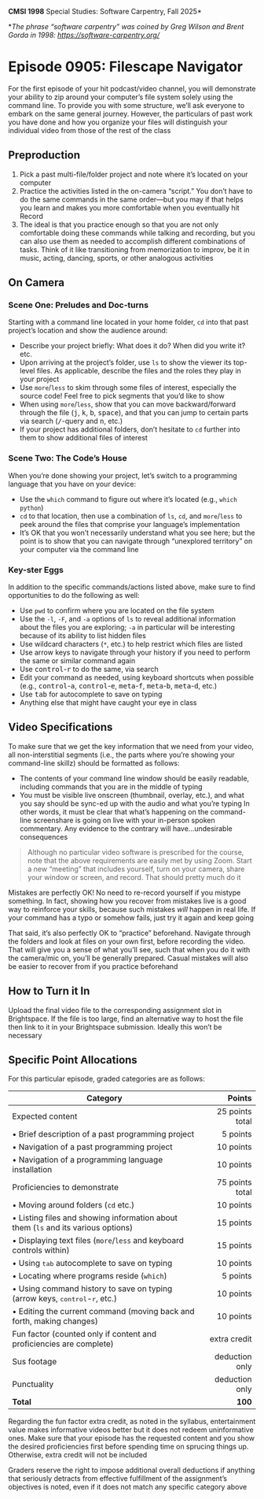 **CMSI 1998** Special Studies: Software Carpentry, Fall 2025*

*_The phrase “software carpentry” was coined by Greg Wilson and Brent Gorda in 1998:
https://software-carpentry.org/_

# Episode 0905: Filescape Navigator
For the first episode of your hit podcast/video channel, you will demonstrate your ability to zip around your computer’s file system solely using the command line. To provide you with some structure, we’ll ask everyone to embark on the same general journey. However, the particulars of past work you have done and how you organize your files will distinguish your individual video from those of the rest of the class

## Preproduction
1. Pick a past multi-file/folder project and note where it’s located on your computer
2. Practice the activities listed in the on-camera “script.” You don’t have to do the same commands in the same order—but you may if that helps you learn and makes you more comfortable when you eventually hit Record
3. The ideal is that you practice enough so that you are not only comfortable doing these commands while talking and recording, but you can also use them as needed to accomplish different combinations of tasks. Think of it like transitioning from memorization to improv, be it in music, acting, dancing, sports, or other analogous activities

## On Camera

### Scene One: Preludes and Doc-turns
Starting with a command line located in your home folder, `cd` into that past project’s location and show the audience around:
* Describe your project briefly: What does it do? When did you write it? etc.
* Upon arriving at the project’s folder, use `ls` to show the viewer its top-level files. As applicable, describe the files and the roles they play in your project
* Use `more`/`less` to skim through some files of interest, especially the source code! Feel free to pick segments that you’d like to show
* When using `more`/`less`, show that you can move backward/forward through the file (<kbd>j</kbd>, <kbd>k</kbd>, <kbd>b</kbd>, <kbd>space</kbd>), and that you can jump to certain parts via search (<kbd>/</kbd>-query and <kbd>n</kbd>, etc.)
* If your project has additional folders, don’t hesitate to `cd` further into them to show additional files of interest

### Scene Two: The Code’s House
When you’re done showing your project, let’s switch to a programming language that you have on your device:
* Use the `which` command to figure out where it’s located (e.g., `which python`)
* `cd` to that location, then use a combination of `ls`, `cd`, and `more`/`less` to peek around the files that comprise your language’s implementation
* It’s OK that you won’t necessarily understand what you see here; but the point is to show that you can navigate through “unexplored territory” on your computer via the command line

### Key-ster Eggs
In addition to the specific commands/actions listed above, make sure to find opportunities to do the following as well:
* Use `pwd` to confirm where you are located on the file system
* Use the `-l`, `-F`, and `-a` options of `ls` to reveal additional information about the files you are exploring; `-a` in particular will be interesting because of its ability to list hidden files
* Use wildcard characters (`*`, etc.) to help restrict which files are listed
* Use arrow keys to navigate through your history if you need to perform the same or similar command again
* Use <kbd>control</kbd>-<kbd>r</kbd> to do the same, via search
* Edit your command as needed, using keyboard shortcuts when possible (e.g., <kbd>control</kbd>-<kbd>a</kbd>, <kbd>control</kbd>-<kbd>e</kbd>, <kbd>meta</kbd>-<kbd>f</kbd>, <kbd>meta</kbd>-<kbd>b</kbd>, <kbd>meta</kbd>-<kbd>d</kbd>, etc.)
* Use <kbd>tab</kbd> for autocomplete to save on typing
* Anything else that might have caught your eye in class

## Video Specifications
To make sure that we get the key information that we need from your video, all non-interstitial segments (i.e., the parts where you’re showing your command-line skillz) should be formatted as follows:
* The contents of your command line window should be easily readable, including commands that you are in the middle of typing
* You must be visible live onscreen (thumbnail, overlay, etc.), and what you say should be sync-ed up with the audio and what you’re typing
In other words, it must be clear that what’s happening on the command-line screenshare is going on live with your in-person spoken commentary. Any evidence to the contrary will have…undesirable consequences

> Although no particular video software is prescribed for the course, note that the above requirements are easily met by using Zoom. Start a new “meeting” that includes yourself, turn on your camera, share your window or screen, and record. That should pretty much do it

Mistakes are perfectly OK! No need to re-record yourself if you mistype something. In fact, showing how you recover from mistakes live is a good way to reinforce your skills, because such mistakes _will_ happen in real life. If your command has a typo or somehow fails, just try it again and keep going

That said, it’s also perfectly OK to “practice” beforehand. Navigate through the folders and look at files on your own first, before recording the video. That will give you a sense of what you’ll see, such that when you do it with the camera/mic on, you’ll be generally prepared. Casual mistakes will also be easier to recover from if you practice beforehand

## How to Turn it In
Upload the final video file to the corresponding assignment slot in Brightspace. If the file is too large, find an alternative way to host the file then link to it in your Brightspace submission. Ideally this won’t be necessary

## Specific Point Allocations
For this particular episode, graded categories are as follows:

| Category | Points |
| -------- | -----: |
| Expected content | 25 points total |
| • Brief description of a past programming project | 5 points |
| • Navigation of a past programming project | 10 points |
| • Navigation of a programming language installation | 10 points |
| Proficiencies to demonstrate | 75 points total |
| • Moving around folders (`cd` etc.) | 10 points |
| • Listing files and showing information about them (`ls` and its various options) | 15 points |
| • Displaying text files (`more`/`less` and keyboard controls within) | 15 points |
| • Using <kbd>tab</kbd> autocomplete to save on typing | 10 points |
| • Locating where programs reside (`which`) | 5 points |
| • Using command history to save on typing (arrow keys, <kbd>control</kbd>-<kbd>r</kbd>, etc.) | 10 points |
| • Editing the current command (moving back and forth, making changes) | 10 points |
| Fun factor (counted only if content and proficiencies are complete) | extra credit |
| Sus footage | deduction only |
| Punctuality | deduction only |
| **Total** | **100** |

Regarding the fun factor extra credit, as noted in the syllabus, entertainment value makes informative videos better but it does not redeem uninformative ones. Make sure that your episode has the requested content and you show the desired proficiencies first before spending time on sprucing things up. Otherwise, extra credit will not be included

Graders reserve the right to impose additional overall deductions if anything that seriously detracts from effective fulfillment of the assignment’s objectives is noted, even if it does not match any specific category above
